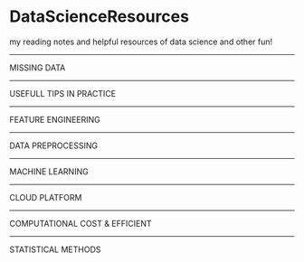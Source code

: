 # DataScienceResources
my reading notes and helpful resources of data science and other fun!

********************************************
MISSING DATA

********************************************
USEFULL TIPS IN PRACTICE

********************************************
FEATURE ENGINEERING

********************************************
DATA PREPROCESSING

********************************************
MACHINE LEARNING

********************************************
CLOUD PLATFORM

********************************************
COMPUTATIONAL COST & EFFICIENT


********************************************
STATISTICAL METHODS
